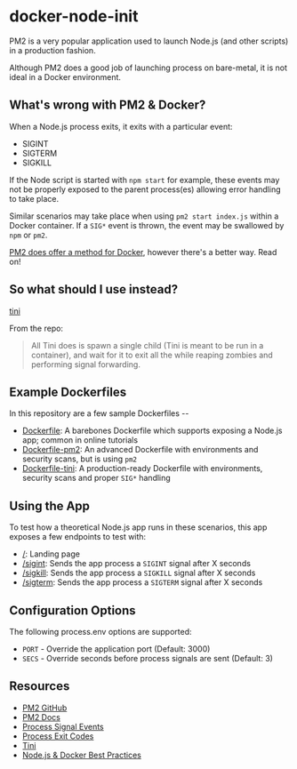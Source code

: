 # docker-node-init

PM2 is a very popular application used to launch Node.js (and other scripts) in a production fashion. 

Although PM2 does a good job of launching process on bare-metal, it is not ideal in a Docker environment. 

## What's wrong with PM2 & Docker?

When a Node.js process exits, it exits with a particular event:

- SIGINT
- SIGTERM
- SIGKILL

If the Node script is started with `npm start` for example, these events may not be properly exposed to the parent process(es) allowing error handling to take place. 

Similar scenarios may take place when using `pm2 start index.js` within a Docker container. If a `SIG*` event is thrown, the event may be swallowed by `npm` or `pm2`.

[PM2 does offer a method for Docker](https://pm2.keymetrics.io/docs/usage/docker-pm2-nodejs/), however there's a better way. Read on!

## So what should I use instead?

[tini](https://github.com/krallin/tini)

From the repo:

> All Tini does is spawn a single child (Tini is meant to be run in a container), and wait for it to exit all the while reaping zombies and performing signal forwarding.

## Example Dockerfiles

In this repository are a few sample Dockerfiles --
- [Dockerfile](https://github.com/jonfairbanks/docker-node-init/blob/main/Dockerfile): A barebones Dockerfile which supports exposing a Node.js app; common in online tutorials
- [Dockerfile-pm2](https://github.com/jonfairbanks/docker-node-init/blob/main/Dockerfile-pm2): An advanced Dockerfile with environments and security scans, but is using `pm2`
- [Dockerfile-tini](Dockerfile-tini): A production-ready Dockerfile with environments, security scans and proper `SIG*` handling

## Using the App

To test how a theoretical Node.js app runs in these scenarios, this app exposes a few endpoints to test with:
- [/](#): Landing page
- [/sigint](#): Sends the app process a `SIGINT` signal after X seconds
- [/sigkill](#): Sends the app process a `SIGKILL` signal after X seconds
- [/sigterm](#): Sends the app process a `SIGTERM` signal after X seconds

## Configuration Options

The following process.env options are supported:

- `PORT` - Override the application port (Default: 3000)
- `SECS` - Override seconds before process signals are sent (Default: 3)

## Resources

- [PM2 GitHub](https://github.com/Unitech/pm2)
- [PM2 Docs](https://pm2.keymetrics.io/docs/usage/quick-start)
- [Process Signal Events](https://nodejs.org/api/process.html#process_signal_events)
- [Process Exit Codes](https://nodejs.org/api/process.html#process_process_exit_code)
- [Tini](https://github.com/krallin/tini)
- [Node.js & Docker Best Practices](https://github.com/BretFisher/dockercon19)